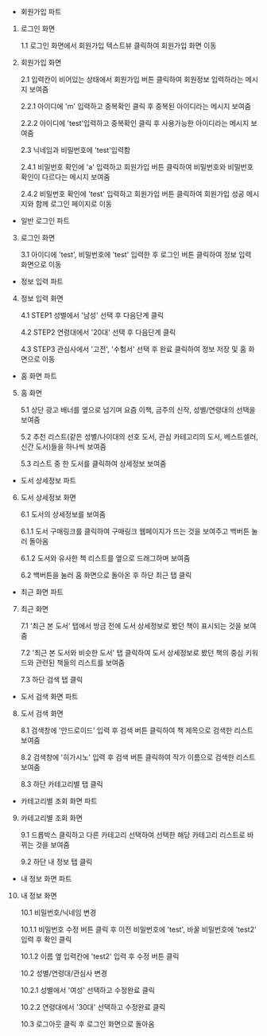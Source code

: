 - 회원가입 파트
1. 로그인 화면

    1.1 로그인 화면에서 회원가입 텍스트뷰 클릭하여 회원가입 화면 이동

2. 회원가입 화면

    2.1 입력칸이 비어있는 상태에서 회원가입 버튼 클릭하여 회원정보 입력하라는 메시지 보여줌
    
    2.2.1 아이디에 'm' 입력하고 중복확인 클릭 후 중복된 아이디라는 메시지 보여줌
    
    2.2.2 아이디에 'test'입력하고 중복확인 클릭 후 사용가능한 아이디라는 메시지 보여줌
    
    2.3 닉네임과 비밀번호에 'test'입력함
    
    2.4.1 비밀번호 확인에 'a' 입력하고 회원가입 버튼 클릭하여 비밀번호와 비밀번호 확인이 다르다는 메시지 보여줌
    
    2.4.2 비밀번호 확인에 'test' 입력하고 회원가입 버튼 클릭하여 회원가입 성공 메시지와 함께 로그인 페이지로 이동


- 일반 로그인 파트
3. 로그인 화면

    3.1 아이디에 'test', 비밀번호에 'test' 입력한 후 로그인 버튼 클릭하여 정보 입력 화면으로 이동

- 정보 입력 파트
4. 정보 입력 화면

    4.1 STEP1 성별에서 '남성' 선택 후 다음단계 클릭

    4.2 STEP2 연령대에서 '20대' 선택 후 다음단계 클릭

    4.3 STEP3 관심사에서 '고전', '수험서' 선택 후 완료 클릭하여 정보 저장 및 홈 화면으로 이동


- 홈 화면 파트
5. 홈 화면

    5.1 상단 광고 배너를 옆으로 넘기며 요즘 이책, 금주의 신작, 성별/연령대의 선택을 보여줌

    5.2 추천 리스트(같은 성별/나이대의 선호 도서, 관심 카테고리의 도서, 베스트셀러, 신간 도서)들을 하나씩 보여줌 

    5.3 리스트 중 한 도서를 클릭하여 상세정보 보여줌


- 도서 상세정보 파트
6. 도서 상세정보 화면

    6.1 도서의 상세정보를 보여줌

    6.1.1 도서 구매링크를 클릭하여 구매링크 웹페이지가 뜨는 것을 보여주고 백버튼 눌러 돌아옴

    6.1.2 도서와 유사한 책 리스트를 옆으로 드래그하며 보여줌

    6.2 백버튼을 눌러 홈 화면으로 돌아온 후 하단 최근 탭 클릭


- 최근 화면 파트
7. 최근 화면

    7.1 '최근 본 도서' 탭에서 방금 전에 도서 상세정보로 봤던 책이 표시되는 것을 보여줌

    7.2 '최근 본 도서와 비슷한 도서' 탭 클릭하여 도서 상세정보로 봤던 책의 중심 키워드와 관련된 책들의 리스트를 보여줌

    7.3 하단 검색 탭 클릭


- 도서 검색 화면 파트
8. 도서 검색 화면

    8.1 검색창에 '안드로이드' 입력 후 검색 버튼 클릭하여 책 제목으로 검색한 리스트 보여줌

    8.2 검색창에 '히가시노' 입력 후 검색 버튼 클릭하여 작가 이름으로 검색한 리스트 보여줌

    8.3 하단 카테고리별 탭 클릭 


- 카테고리별 조회 화면 파트
9. 카테고리별 조회 화면

    9.1 드롭박스 클릭하고 다른 카테고리 선택하여 선택한 해당 카테고리 리스트로 바뀌는 것을 보여줌

    9.2 하단 내 정보 탭 클릭


- 내 정보 화면 파트
10. 내 정보 화면 

    10.1 비밀번호/닉네임 변경

    10.1.1 비밀번호 수정 버튼 클릭 후 이전 비밀번호에 'test', 바꿀 비밀번호에 'test2' 입력 후 확인 클릭
    
    10.1.2 이름 옆 입력칸에 'test2' 입력 후 수정 버튼 클릭

    10.2 성별/연령대/관심사 변경

    10.2.1 성별에서 '여성' 선택하고 수정완료 클릭

    10.2.2 연령대에서 '30대' 선택하고 수정완료 클릭

    10.3 로그아웃 클릭 후 로그인 화면으로 돌아옴 

